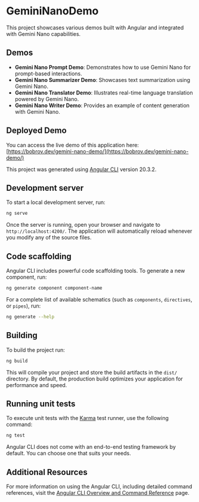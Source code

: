 # GeminiNanoDemo

This project showcases various demos built with Angular and integrated with Gemini Nano capabilities.

## Demos

- **Gemini Nano Prompt Demo**: Demonstrates how to use Gemini Nano for prompt-based interactions.
- **Gemini Nano Summarizer Demo**: Showcases text summarization using Gemini Nano.
- **Gemini Nano Translator Demo**: Illustrates real-time language translation powered by Gemini Nano.
- **Gemini Nano Writer Demo**: Provides an example of content generation with Gemini Nano.

## Deployed Demo

You can access the live demo of this application here: [https://bobrov.dev/gemini-nano-demo/](https://bobrov.dev/gemini-nano-demo/)

This project was generated using [Angular CLI](https://github.com/angular/angular-cli) version 20.3.2.

## Development server

To start a local development server, run:

```bash
ng serve
```

Once the server is running, open your browser and navigate to `http://localhost:4200/`. The application will automatically reload whenever you modify any of the source files.

## Code scaffolding

Angular CLI includes powerful code scaffolding tools. To generate a new component, run:

```bash
ng generate component component-name
```

For a complete list of available schematics (such as `components`, `directives`, or `pipes`), run:

```bash
ng generate --help
```

## Building

To build the project run:

```bash
ng build
```

This will compile your project and store the build artifacts in the `dist/` directory. By default, the production build optimizes your application for performance and speed.

## Running unit tests

To execute unit tests with the [Karma](https://karma-runner.github.io) test runner, use the following command:

```bash
ng test
```

Angular CLI does not come with an end-to-end testing framework by default. You can choose one that suits your needs.

## Additional Resources

For more information on using the Angular CLI, including detailed command references, visit the [Angular CLI Overview and Command Reference](https://angular.dev/tools/cli) page.
